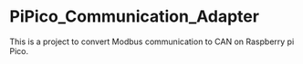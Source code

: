 # PiPico_Communication_Adapter
This is a project to convert Modbus communication to CAN on Raspberry pi Pico.
